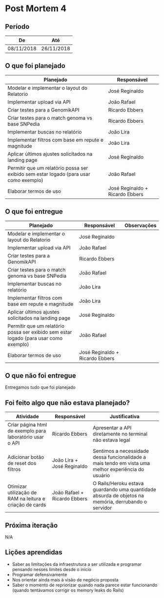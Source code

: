 # Post Mortem 4

## Período

De         | Até
---------- | ----------
08/11/2018 | 26/11/2018

## O que foi planejado

Planejado | Responsável
--------- | -----------
Modelar e implementar o layout do Relatorio | José Reginaldo
Implementar upload via API | João Rafael
Criar testes para a GenomikAPI | Ricardo Ebbers
Criar testes para o match genoma vs base SNPedia | Ricardo Ebbers
Implementar buscas no relatório | João Lira
Implementar filtros com base em repute e magnitude | João Lira
Aplicar últimos ajustes solicitados na landing page | José Reginaldo
Permitir que um relatório possa ser exibido sem estar logado (para usar como exemplo) | João Rafael
Elaborar termos de uso | José Reginaldo + Ricardo Ebbers

## O que foi entregue

Planejado | Responsável | Observações
--------- | ----------- | -----------
Modelar e implementar o layout do Relatorio | José Reginaldo
Implementar upload via API | João Rafael
Criar testes para a GenomikAPI | Ricardo Ebbers
Criar testes para o match genoma vs base SNPedia | João Rafael
Implementar buscas no relatório | João Lira
Implementar filtros com base em repute e magnitude | João Lira
Aplicar últimos ajustes solicitados na landing page | José Reginaldo
Permitir que um relatório possa ser exibido sem estar logado (para usar como exemplo) | João Rafael
Elaborar termos de uso | José Reginaldo + Ricardo Ebbers

## O que não foi entregue

Entregamos tudo que foi planejado


## Foi feito algo que não estava planejado?

Atividade | Responsável | Justificativa
--------- | ----------- | -------------
Criar página html de exemplo para laboratório usar o API | Ricardo Ebbers | Apresentar a API diretamente no terminal não estava legal
Adicionar botão de reset dos filtros | João Lira + José Reginaldo | Sentimos a necessidade dessa funcionalidade a mais tendo em vista uma melhor experiência do usuário
Otimizar utilização de RAM na leitura e criação de cards | João Rafael + Ricardo Ebbers | O Rails/Heroku estava guardando uma quantidade absurda de objetos na memória, derrubando o servidor

## Próxima iteração

N/A

## Lições aprendidas

* Saber as limitações da infraestrutura a ser utilizada e programar pensando nesses limites desde o início
* Programar defensivamente
* Nos orientar ainda mais à visão de negócio proposta
* Saber o momento de repriorizar quando nada parece estar funcionando (quando tentávamos corrigir os memory leaks do Rails)

